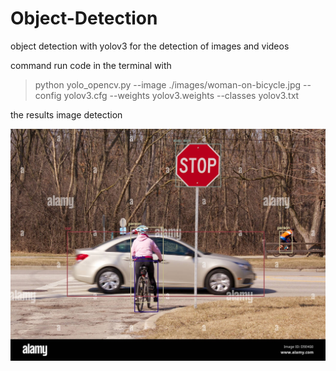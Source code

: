 # Object-Detection
object detection with yolov3 for the detection of images and videos

command run code in the terminal with

> python yolo_opencv.py --image ./images/woman-on-bicycle.jpg --config yolov3.cfg --weights yolov3.weights --classes yolov3.txt

the results image detection

<img src="images/object-detection.jpg">
